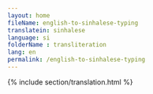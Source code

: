 ```yaml
--- 
layout: home 
fileName: english-to-sinhalese-typing
translatein: sinhalese
language: si
folderName : transliteration
lang: en
permalink: /english-to-sinhalese-typing
---
```

{% include section/translation.html %}